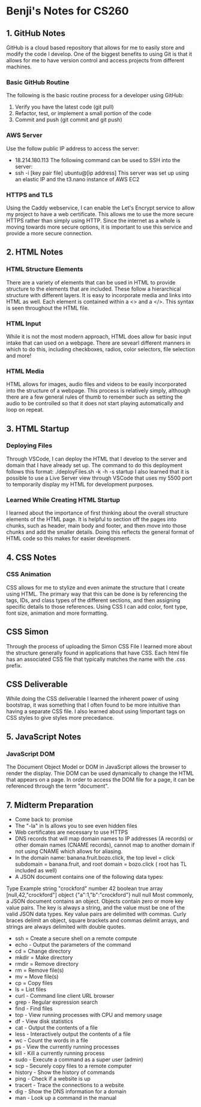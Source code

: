 # Benji's Notes for CS260

## 1. GitHub Notes
GitHub is a cloud based repository that allows for me to easily store and 
modify the code I develop. One of the biggest benefits to using Git is that 
it allows for me to have version control and access projects from different
machines.

### Basic GitHub Routine
The following is the basic routine process for a developer using GitHub:
1. Verify you have the latest code (git pull)
2. Refactor, test, or implement a small portion of the code
3. Commit and push (git commit and git push)

### AWS Server
Use the follow public IP address to access the server: 
- 18.214.180.113
The following command can be used to SSH into the server:
- ssh -i [key pair file] ubuntu@[ip address]
This server was set up using an elastic IP and the t3.nano instance of AWS EC2

### HTTPS and TLS
Using the Caddy webservice, I can enable the Let's Encrypt service to allow my project
to have a web certificate. This allows me to use the more secure HTTPS rather than simply
using HTTP. Since the internet as a whole is moving towards more secure options, it is 
important to use this service and provide a more secure connection.

## 2. HTML Notes

### HTML Structure Elements
There are a variety of elements that can be used in HTML to provide structure to the
elements that are included. These follow a hierarchical structure with different layers.
It is easy to incorporate media and links into HTML as well. Each element is contained
within a <> and a </>. This syntax is seen throughout the HTML file.

### HTML Input
While it is not the most modern approach, HTML does allow for basic input intake that 
can used on a webpage. There are sevearl different manners in which to do this, including
checkboxes, radios, color selectors, file selection and more!

### HTML Media
HTML allows for images, audio files and videos to be easily incorporated into the structure
of a webpage. This process is relatively simply, although there are a few general rules of 
thumb to remember such as setting the audio to be controlled so that it does not start 
playing automatically and loop on repeat.

## 3. HTML Startup

### Deploying Files
Through VSCode, I can deploy the HTML that I develop to the server and domain that I have 
already set up. The command to do this deployment follows this format:
./deployFiles.sh -k <yourpemkey> -h <yourdomain> -s startup
I also learned that it is possible to use a Live Server view through VSCode that uses my 5500 port
to temporarily display my HTML for development purposes.

### Learned While Creating HTML Startup
I learned about the importance of first thinking about the overall structure elements of
the HTML page. It is helpful to section off the pages into chunks, such as header,
main body and footer, and then move into those chunks and add the smaller details.
Doing this reflects the general format of HTML code so this makes for easier development.

## 4. CSS Notes

### CSS Animation
CSS allows for me to stylize and even animate the structure that I create using HTML.
The primary way that this can be done is by referencing the tags, IDs, and class 
types of the different sections, and then assigning specific details to those references.
Using CSS I can add color, font type, font size, animation and more formatting.

## CSS Simon
Through the process of uploading the Simon CSS File I learned more about the 
structure generally found in applications that have CSS. Each html file has 
an associated CSS file that typically matches the name with the .css prefix.

## CSS Deliverable
While doing the CSS deliverable I learned the inherent power of using bootstrap,
it was something that I often found to be more intuitive than having a separate
CSS file. I also learned about using !important tags on CSS styles to give 
styles more precedance.

## 5. JavaScript Notes

### JavaScript DOM
The Document Object Model or DOM in JavaScript allows the browser to render
the display. Thie DOM can be used dynamically to change the HTML that appears
on a page. In order to access the DOM file for a page, it can be referenced
through the term "document".

## 7. Midterm Preparation

- Come back to: promise
- The "-la" in ls allows you to see even hidden files
- Web certificates are necessary to use HTTPS
- DNS records that will map domain names to IP addresses (A records) or
  other domain names (CNAME records), cannot map to another domain if not
   using CNAME which allows for aliasing.
- In the domain name: banana.fruit.bozo.click, the top level = click
  subdomain = banana.fruit, and root domain = bozo.click ( root has TL included as well)
- A JSON document contains one of the following data types:

Type	Example
string	"crockford"
number	42
boolean	true
array	[null,42,"crockford"]
object	{"a":1,"b":"crockford"}
null	null
Most commonly, a JSON document contains an object. Objects contain zero or more key value pairs. The key is always a string, and the value must be one of the valid JSON data types. Key value pairs are delimited with commas. Curly braces delimit an object, square brackets and commas delimit arrays, and strings are always delimited with double quotes.

- ssh = Create a secure shell on a remote compute
- echo - Output the parameters of the command
- cd = Change directory
- mkdir = Make directory
- rmdir = Remove directory
- rm = Remove file(s)
- mv = Move file(s)
- cp = Copy files
- ls = List files
- curl - Command line client URL browser
- grep - Regular expression search
- find - Find files
- top - View running processes with CPU and memory usage
- df - View disk statistics
- cat - Output the contents of a file
- less - Interactively output the contents of a file
- wc - Count the words in a file
- ps - View the currently running processes
- kill - Kill a currently running process
- sudo - Execute a command as a super user (admin)
- scp - Securely copy files to a remote computer
- history - Show the history of commands
- ping - Check if a website is up
- tracert - Trace the connections to a website
- dig - Show the DNS information for a domain
- man - Look up a command in the manual
